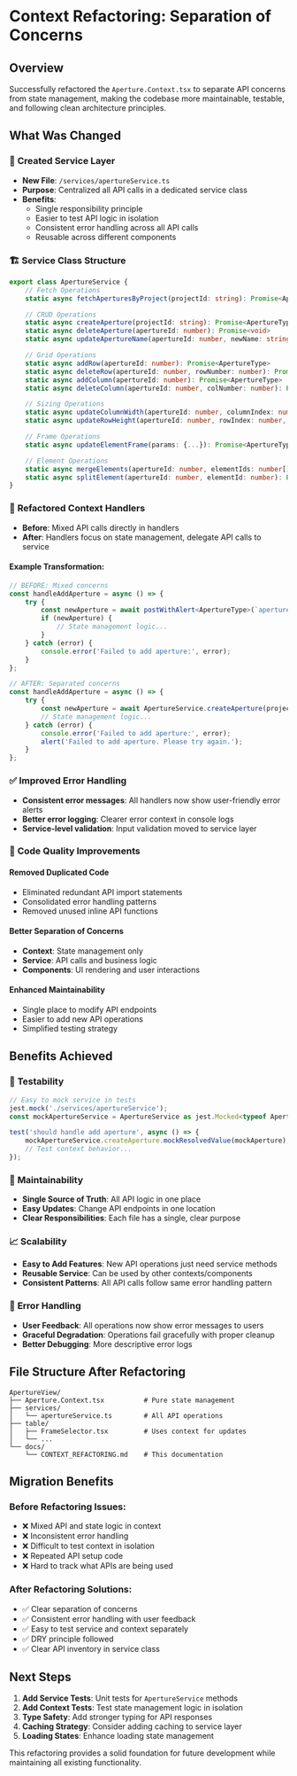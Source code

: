 # Context Refactoring: Separation of Concerns

## Overview

Successfully refactored the `Aperture.Context.tsx` to separate API concerns from state management, making the codebase more maintainable, testable, and following clean architecture principles.

## What Was Changed

### 🚀 **Created Service Layer**

- **New File**: `/services/apertureService.ts`
- **Purpose**: Centralized all API calls in a dedicated service class
- **Benefits**:
    - Single responsibility principle
    - Easier to test API logic in isolation
    - Consistent error handling across all API calls
    - Reusable across different components

### 🏗️ **Service Class Structure**

```typescript
export class ApertureService {
    // Fetch Operations
    static async fetchAperturesByProject(projectId: string): Promise<ApertureType[]>

    // CRUD Operations
    static async createAperture(projectId: string): Promise<ApertureType>
    static async deleteAperture(apertureId: number): Promise<void>
    static async updateApertureName(apertureId: number, newName: string): Promise<void>

    // Grid Operations
    static async addRow(apertureId: number): Promise<ApertureType>
    static async deleteRow(apertureId: number, rowNumber: number): Promise<ApertureType>
    static async addColumn(apertureId: number): Promise<ApertureType>
    static async deleteColumn(apertureId: number, colNumber: number): Promise<ApertureType>

    // Sizing Operations
    static async updateColumnWidth(apertureId: number, columnIndex: number, newWidthMM: number): Promise<ApertureType>
    static async updateRowHeight(apertureId: number, rowIndex: number, newHeightMM: number): Promise<ApertureType>

    // Frame Operations
    static async updateElementFrame(params: {...}): Promise<ApertureType>

    // Element Operations
    static async mergeElements(apertureId: number, elementIds: number[]): Promise<ApertureType>
    static async splitElement(apertureId: number, elementId: number): Promise<ApertureType>
}
```

### 🔄 **Refactored Context Handlers**

- **Before**: Mixed API calls directly in handlers
- **After**: Handlers focus on state management, delegate API calls to service

#### Example Transformation:

```typescript
// BEFORE: Mixed concerns
const handleAddAperture = async () => {
    try {
        const newAperture = await postWithAlert<ApertureType>(`aperture/create-new-aperture-on-project/${projectId}`);
        if (newAperture) {
            // State management logic...
        }
    } catch (error) {
        console.error('Failed to add aperture:', error);
    }
};

// AFTER: Separated concerns
const handleAddAperture = async () => {
    try {
        const newAperture = await ApertureService.createAperture(projectId!);
        // State management logic...
    } catch (error) {
        console.error('Failed to add aperture:', error);
        alert('Failed to add aperture. Please try again.');
    }
};
```

### ✅ **Improved Error Handling**

- **Consistent error messages**: All handlers now show user-friendly error alerts
- **Better error logging**: Clearer error context in console logs
- **Service-level validation**: Input validation moved to service layer

### 🧹 **Code Quality Improvements**

#### **Removed Duplicated Code**

- Eliminated redundant API import statements
- Consolidated error handling patterns
- Removed unused inline API functions

#### **Better Separation of Concerns**

- **Context**: State management only
- **Service**: API calls and business logic
- **Components**: UI rendering and user interactions

#### **Enhanced Maintainability**

- Single place to modify API endpoints
- Easier to add new API operations
- Simplified testing strategy

## Benefits Achieved

### 🧪 **Testability**

```typescript
// Easy to mock service in tests
jest.mock('./services/apertureService');
const mockApertureService = ApertureService as jest.Mocked<typeof ApertureService>;

test('should handle add aperture', async () => {
    mockApertureService.createAperture.mockResolvedValue(mockAperture);
    // Test context behavior...
});
```

### 🔧 **Maintainability**

- **Single Source of Truth**: All API logic in one place
- **Easy Updates**: Change API endpoints in one location
- **Clear Responsibilities**: Each file has a single, clear purpose

### 📈 **Scalability**

- **Easy to Add Features**: New API operations just need service methods
- **Reusable Service**: Can be used by other contexts/components
- **Consistent Patterns**: All API calls follow same error handling pattern

### 🚨 **Error Handling**

- **User Feedback**: All operations now show error messages to users
- **Graceful Degradation**: Operations fail gracefully with proper cleanup
- **Better Debugging**: More descriptive error logs

## File Structure After Refactoring

```
ApertureView/
├── Aperture.Context.tsx          # Pure state management
├── services/
│   └── apertureService.ts        # All API operations
├── table/
│   ├── FrameSelector.tsx         # Uses context for updates
│   └── ...
└── docs/
    └── CONTEXT_REFACTORING.md    # This documentation
```

## Migration Benefits

### **Before Refactoring Issues:**

- ❌ Mixed API and state logic in context
- ❌ Inconsistent error handling
- ❌ Difficult to test context in isolation
- ❌ Repeated API setup code
- ❌ Hard to track what APIs are being used

### **After Refactoring Solutions:**

- ✅ Clear separation of concerns
- ✅ Consistent error handling with user feedback
- ✅ Easy to test service and context separately
- ✅ DRY principle followed
- ✅ Clear API inventory in service class

## Next Steps

1. **Add Service Tests**: Unit tests for `ApertureService` methods
2. **Add Context Tests**: Test state management logic in isolation
3. **Type Safety**: Add stronger typing for API responses
4. **Caching Strategy**: Consider adding caching to service layer
5. **Loading States**: Enhance loading state management

This refactoring provides a solid foundation for future development while maintaining all existing functionality.
